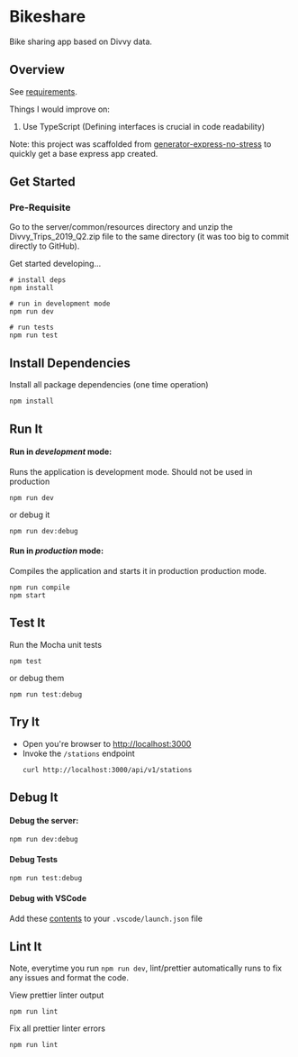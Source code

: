 # Bikeshare

Bike sharing app based on Divvy data.

## Overview
See [requirements](requirements.md). 

Things I would improve on:
1. Use TypeScript (Defining interfaces is crucial in code readability)
   
Note: this project was scaffolded from [generator-express-no-stress](https://github.com/cdimascio/generator-express-no-stress/) to quickly get a base express app created.

## Get Started

### Pre-Requisite
Go to the server/common/resources directory and unzip the Divvy_Trips_2019_Q2.zip file to the same directory (it was too big to commit directly to GitHub).

Get started developing...

```shell
# install deps
npm install

# run in development mode
npm run dev

# run tests
npm run test
```

## Install Dependencies

Install all package dependencies (one time operation)

```shell
npm install
```

## Run It
#### Run in *development* mode:
Runs the application is development mode. Should not be used in production

```shell
npm run dev
```

or debug it

```shell
npm run dev:debug
```

#### Run in *production* mode:

Compiles the application and starts it in production production mode.

```shell
npm run compile
npm start
```

## Test It

Run the Mocha unit tests

```shell
npm test
```

or debug them

```shell
npm run test:debug
```

## Try It
* Open you're browser to [http://localhost:3000](http://localhost:3000)
* Invoke the `/stations` endpoint 
  ```shell
  curl http://localhost:3000/api/v1/stations
  ```

## Debug It

#### Debug the server:

```
npm run dev:debug
```

#### Debug Tests

```
npm run test:debug
```

#### Debug with VSCode

Add these [contents](https://github.com/cdimascio/generator-express-no-stress/blob/next/assets/.vscode/launch.json) to your `.vscode/launch.json` file
## Lint It

Note, everytime you run `npm run dev`, lint/prettier automatically runs  to fix any issues and format the code.

View prettier linter output

```
npm run lint
```

Fix all prettier linter errors

```
npm run lint
```
